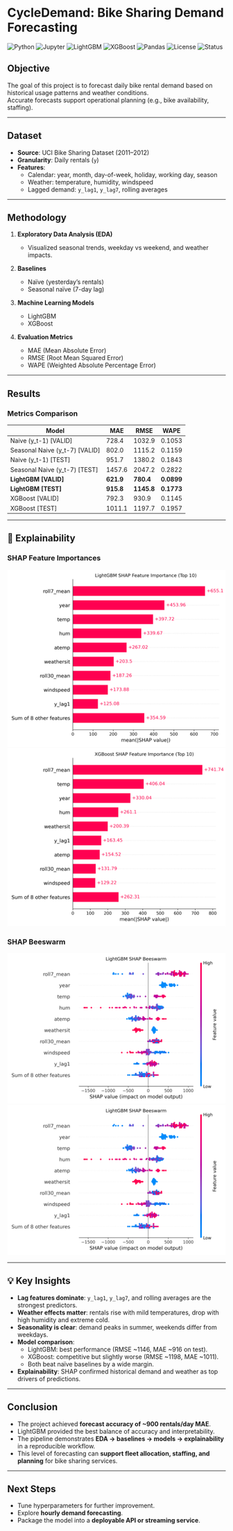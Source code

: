 # CycleDemand: Bike Sharing Demand Forecasting

![Python](https://img.shields.io/badge/python-3.10%2B-blue.svg)
![Jupyter](https://img.shields.io/badge/Jupyter-Notebook-orange.svg)
![LightGBM](https://img.shields.io/badge/LightGBM-2.3+-green.svg)
![XGBoost](https://img.shields.io/badge/XGBoost-1.6+-brightgreen.svg)
![Pandas](https://img.shields.io/badge/pandas-1.5+-blueviolet.svg)
![License](https://img.shields.io/badge/license-MIT-lightgrey.svg)
![Status](https://img.shields.io/badge/status-Completed-success.svg)


##  Objective
The goal of this project is to forecast daily bike rental demand based on historical usage patterns and weather conditions.  
Accurate forecasts support operational planning (e.g., bike availability, staffing).

---

## Dataset
- **Source**: UCI Bike Sharing Dataset (2011–2012)  
- **Granularity**: Daily rentals (`y`)  
- **Features**:
  - Calendar: year, month, day-of-week, holiday, working day, season  
  - Weather: temperature, humidity, windspeed  
  - Lagged demand: `y_lag1`, `y_lag7`, rolling averages  

---

## Methodology
1. **Exploratory Data Analysis (EDA)**  
   - Visualized seasonal trends, weekday vs weekend, and weather impacts.  

2. **Baselines**  
   - Naïve (yesterday’s rentals)  
   - Seasonal naïve (7-day lag)  

3. **Machine Learning Models**  
   - LightGBM  
   - XGBoost  

4. **Evaluation Metrics**  
   - MAE (Mean Absolute Error)  
   - RMSE (Root Mean Squared Error)  
   - WAPE (Weighted Absolute Percentage Error)  

---

## Results

### Metrics Comparison
| Model                       | MAE   | RMSE   | WAPE   |
|------------------------------|-------|--------|--------|
| Naive (y_t-1) [VALID]        | 728.4 | 1032.9 | 0.1053 |
| Seasonal Naive (y_t-7) [VALID] | 802.0 | 1115.2 | 0.1159 |
| Naive (y_t-1) [TEST]         | 951.7 | 1380.2 | 0.1843 |
| Seasonal Naive (y_t-7) [TEST] | 1457.6| 2047.2 | 0.2822 |
| **LightGBM [VALID]**         | **621.9** | **780.4** | **0.0899** |
| **LightGBM [TEST]**          | **915.8** | **1145.8** | **0.1773** |
| XGBoost [VALID]              | 792.3 | 930.9  | 0.1145 |
| XGBoost [TEST]               | 1011.1| 1197.7 | 0.1957 |

---
## 🧾 Explainability

### SHAP Feature Importances
![LightGBM SHAP Bar](reports/figures/shap_lightgbm_bar.png)
![XGBoost SHAP Bar](reports/figures/shap_xgboost_bar.png)

### SHAP Beeswarm
![LightGBM SHAP Beeswarm](reports/figures/shap_lightgbm_beeswarm.png)
![XGBoost SHAP Beeswarm](reports/figures/shap_xgboost_beeswarm.png)



---
## 💡 Key Insights
- **Lag features dominate**: `y_lag1`, `y_lag7`, and rolling averages are the strongest predictors.  
- **Weather effects matter**: rentals rise with mild temperatures, drop with high humidity and extreme cold.  
- **Seasonality is clear**: demand peaks in summer, weekends differ from weekdays.  
- **Model comparison**:  
  - LightGBM: best performance (RMSE ~1146, MAE ~916 on test).  
  - XGBoost: competitive but slightly worse (RMSE ~1198, MAE ~1011).  
  - Both beat naïve baselines by a wide margin.  
- **Explainability**: SHAP confirmed historical demand and weather as top drivers of predictions.  

---

## Conclusion
- The project achieved **forecast accuracy of ~900 rentals/day MAE**.  
- LightGBM provided the best balance of accuracy and interpretability.  
- The pipeline demonstrates **EDA → baselines → models → explainability** in a reproducible workflow.  
- This level of forecasting can **support fleet allocation, staffing, and planning** for bike sharing services.  

---

## Next Steps
- Tune hyperparameters for further improvement.  
- Explore **hourly demand forecasting**.  
- Package the model into a **deployable API or streaming service**.  
